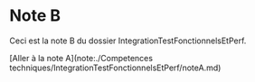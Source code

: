 # Note B

Ceci est la note B du dossier IntegrationTestFonctionnelsEtPerf.

[Aller à la note A](note:./Competences techniques/IntegrationTestFonctionnelsEtPerf/noteA.md)
